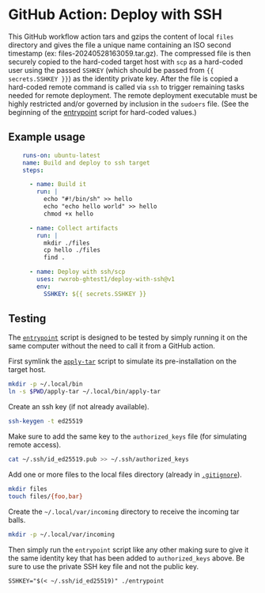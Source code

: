 # GitHub Action: Deploy with SSH

This GitHub workflow action tars and gzips the content of local `files` directory and gives the file a unique name containing an ISO second timestamp (ex: files-20240528163059.tar.gz). The compressed file is then securely copied to the hard-coded target host with `scp` as a hard-coded user using the passed `SSHKEY` (which should be passed from `{{ secrets.SSHKEY }}`) as the identity private key. After the file is copied a hard-coded remote command is called via `ssh` to trigger remaining tasks needed for remote deployment. The remote deployment executable must be highly restricted and/or governed by inclusion in the `sudoers` file. (See the beginning of the [entrypoint](entrypoint) script for hard-coded values.)

## Example usage

```yaml
    runs-on: ubuntu-latest
    name: Build and deploy to ssh target
    steps:

      - name: Build it
        run: |
          echo "#!/bin/sh" >> hello
          echo "echo hello world" >> hello
          chmod +x hello

      - name: Collect artifacts
        run: |
          mkdir ./files
          cp hello ./files
          find .

      - name: Deploy with ssh/scp
        uses: rwxrob-ghtest1/deploy-with-ssh@v1
        env:
          SSHKEY: ${{ secrets.SSHKEY }}

```

## Testing

The [`entrypoint`](entrypoint) script is designed to be tested by simply running it on the same computer without the need to call it from a GitHub action.

First symlink the [`apply-tar`](apply-tar) script to simulate its pre-installation on the target host.

```sh
mkdir -p ~/.local/bin
ln -s $PWD/apply-tar ~/.local/bin/apply-tar
```

Create an ssh key (if not already available).

```sh
ssh-keygen -t ed25519
```

Make sure to add the same key to the `authorized_keys` file (for simulating remote access).

```sh
cat ~/.ssh/id_ed25519.pub >> ~/.ssh/authorized_keys
```

Add one or more files to the local files directory (already in [`.gitignore`](.gitignore)).

```sh
mkdir files
touch files/{foo,bar}
```

Create the `~/.local/var/incoming` directory to receive the incoming tar balls.

```sh
mkdir -p ~/.local/var/incoming
```

Then simply run the `entrypoint` script like any other making sure to give it the same identity key that has been added to `authorized_keys` above. Be sure to use the private SSH key file and not the public key.

```
SSHKEY="$(< ~/.ssh/id_ed25519)" ./entrypoint
```
